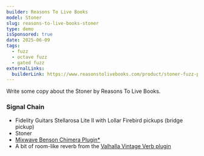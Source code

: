```yaml
---
builder: Reasons To Live Books
model: Stoner
slug: reasons-to-live-books-stoner
type: demo
isSponsored: true
date: 2025-06-09
tags:
  - fuzz
  - octave fuzz
  - gated fuzz
externalLinks:
  builderLink: https://www.reasonstolivebooks.com/product/stoner-fuzz-pedal
---
```


Write some copy about the Stoner by Reasons To Live Books.

### Signal Chain

- Fidelity Guitars Stellarosa Lite II with Lollar Firebird pickups (bridge pickup)
- Stoner
- [Mixwave Benson Chimera Plugin*](https://sweetwater.sjv.io/B0N2PL)
- A bit of room-like reverb from the [Valhalla Vintage Verb plugin](https://valhalladsp.com/shop/reverb/valhalla-vintage-verb/)
